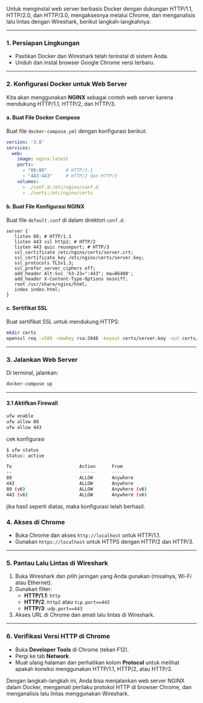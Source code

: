 Untuk menginstal web server berbasis Docker dengan dukungan HTTP/1.1, HTTP/2.0, dan HTTP/3.0, mengaksesnya melalui Chrome, dan menganalisis lalu lintas dengan Wireshark, berikut langkah-langkahnya:

---

### 1. **Persiapan Lingkungan**

- Pastikan Docker dan Wireshark telah terinstal di sistem Anda.
- Unduh dan instal browser Google Chrome versi terbaru.

---

### 2. **Konfigurasi Docker untuk Web Server**

Kita akan menggunakan **NGINX** sebagai contoh web server karena mendukung HTTP/1.1, HTTP/2, dan HTTP/3.

#### a. **Buat File Docker Compose**

Buat file `docker-compose.yml` dengan konfigurasi berikut:

```yaml
version: '3.8'
services:
  web:
    image: nginx:latest
    ports:
      - "80:80"       # HTTP/1.1
      - "443:443"     # HTTP/2 dan HTTP/3
    volumes:
      - ./conf.d:/etc/nginx/conf.d
      - ./certs:/etc/nginx/certs
```

#### b. **Buat File Konfigurasi NGINX**

Buat file `default.conf` di dalam direktori  `conf.d`:

```nginx
server {
   listen 80; # HTTP/1.1
   listen 443 ssl http2; # HTTP/2
   listen 443 quic reuseport; # HTTP/3
   ssl_certificate /etc/nginx/certs/server.crt;
   ssl_certificate_key /etc/nginx/certs/server.key;
   ssl_protocols TLSv1.3;
   ssl_prefer_server_ciphers off;
   add_header Alt-Svc 'h3-23=":443"; ma=86400';
   add_header X-Content-Type-Options nosniff;
   root /usr/share/nginx/html;
   index index.html;
}
```

#### c. **Sertifikat SSL**

Buat sertifikat SSL untuk mendukung HTTPS:

```bash
mkdir certs
openssl req -x509 -newkey rsa:2048 -keyout certs/server.key -out certs/server.crt -days 365 -nodes
```

---

### 3. **Jalankan Web Server**

Di terminal, jalankan:

```bash
docker-compose up
```

---
#### 3.1 Aktifkan Firewall
```bash
ufw enable
ufw allow 80
ufw allow 443
```
cek konfigurasi
```bash
$ ufw status
Status: active

To                         Action      From
--                         ------      ----
80                         ALLOW       Anywhere                  
443                        ALLOW       Anywhere                  
80 (v6)                    ALLOW       Anywhere (v6)             
443 (v6)                   ALLOW       Anywhere (v6) 
```
jika hasil seperti diatas, maka konfigurasi telah berhasil.
### 4. **Akses di Chrome**

- Buka Chrome dan akses `http://localhost` untuk HTTP/1.1.
- Gunakan `https://localhost` untuk HTTPS dengan HTTP/2 dan HTTP/3.

---

### 5. **Pantau Lalu Lintas di Wireshark**

1. Buka Wireshark dan pilih jaringan yang Anda gunakan (misalnya, Wi-Fi atau Ethernet).
2. Gunakan filter:
    - **HTTP/1.1**: `http`
    - **HTTP/2**: `http2` atau `tcp.port==443`
    - **HTTP/3**: `udp.port==443`
3. Akses URL di Chrome dan amati lalu lintas di Wireshark.

---

### 6. **Verifikasi Versi HTTP di Chrome**

- Buka **Developer Tools** di Chrome (tekan F12).
- Pergi ke tab **Network**.
- Muat ulang halaman dan perhatikan kolom **Protocol** untuk melihat apakah koneksi menggunakan HTTP/1.1, HTTP/2, atau HTTP/3.

Dengan langkah-langkah ini, Anda bisa menjalankan web server NGINX dalam Docker, mengamati perilaku protokol HTTP di browser Chrome, dan menganalisis lalu lintas menggunakan Wireshark.